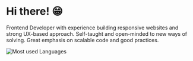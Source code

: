 # Hi there! 😁

Frontend Developer with experience building responsive websites and strong UX-based approach. Self-taught and open-minded to new ways of solving. Great emphasis on scalable code and good practices.

![Most used Languages](https://github-readme-stats.vercel.app/api/top-langs/?username=jpin730&layout=compact&langs_count=6)
